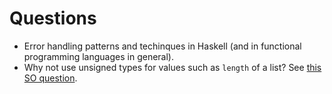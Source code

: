# Questions

- Error handling patterns and techinques in Haskell (and in functional programming languages in general).
- Why not use unsigned types for values such as `length` of a list? See [this SO question](https://stackoverflow.com/questions/12432154/int-vs-word-in-common-use).
